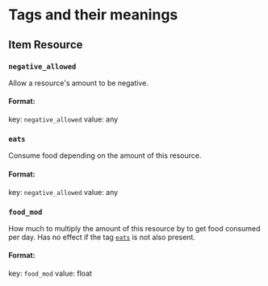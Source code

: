 # Tags and their meanings

## Item Resource

### `negative_allowed`
Allow a resource's amount to be negative. 

#### Format:
key: `negative_allowed`
value: any

### `eats`
Consume food depending on the amount of this resource.

#### Format:
key: `negative_allowed`
value: any

### `food_mod`
How much to multiply the amount of this resource by to get food consumed per day.
Has no effect if the tag [`eats`](#`eats`) is not also present.

#### Format:
key: `food_mod`
value: float
